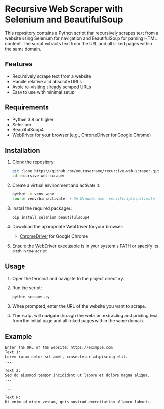 # Recursive Web Scraper with Selenium and BeautifulSoup

This repository contains a Python script that recursively scrapes text from a website using Selenium for navigation and BeautifulSoup for parsing HTML content. The script extracts text from the URL and all linked pages within the same domain.

## Features

- Recursively scrape text from a website
- Handle relative and absolute URLs
- Avoid re-visiting already scraped URLs
- Easy to use with minimal setup

## Requirements

- Python 3.8 or higher
- Selenium
- BeautifulSoup4
- WebDriver for your browser (e.g., ChromeDriver for Google Chrome)

## Installation

1. Clone the repository:
    ```bash
    git clone https://github.com/yourusername/recursive-web-scraper.git
    cd recursive-web-scraper
    ```

2. Create a virtual environment and activate it:
    ```bash
    python -m venv venv
    source venv/bin/activate  # On Windows use `venv\Scripts\activate`
    ```

3. Install the required packages:
    ```bash
    pip install selenium beautifulsoup4
    ```

4. Download the appropriate WebDriver for your browser:
    - [ChromeDriver](https://sites.google.com/a/chromium.org/chromedriver/downloads) for Google Chrome

5. Ensure the WebDriver executable is in your system's PATH or specify its path in the script.

## Usage

1. Open the terminal and navigate to the project directory.

2. Run the script:
    ```bash
    python scraper.py
    ```

3. When prompted, enter the URL of the website you want to scrape.

4. The script will navigate through the website, extracting and printing text from the initial page and all linked pages within the same domain.

## Example

```bash
Enter the URL of the website: https://example.com
Text 1:
Lorem ipsum dolor sit amet, consectetur adipiscing elit.
...

Text 2:
Sed do eiusmod tempor incididunt ut labore et dolore magna aliqua.
...

...

Text N:
Ut enim ad minim veniam, quis nostrud exercitation ullamco laboris.
